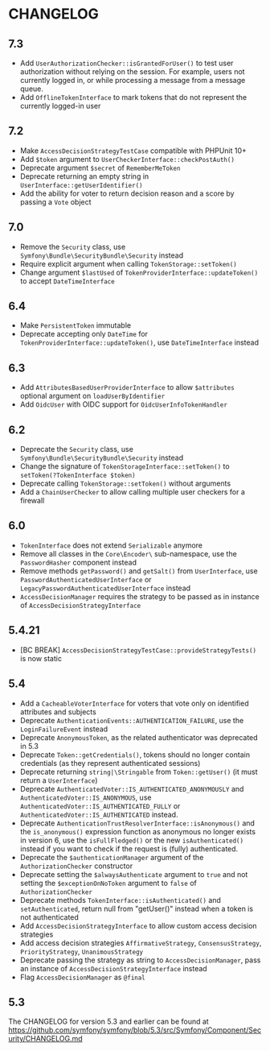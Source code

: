 CHANGELOG
=========

7.3
---

 * Add `UserAuthorizationChecker::isGrantedForUser()` to test user authorization without relying on the session.
   For example, users not currently logged in, or while processing a message from a message queue.
 * Add `OfflineTokenInterface` to mark tokens that do not represent the currently logged-in user

7.2
---

 * Make `AccessDecisionStrategyTestCase` compatible with PHPUnit 10+
 * Add `$token` argument to `UserCheckerInterface::checkPostAuth()`
 * Deprecate argument `$secret` of `RememberMeToken`
 * Deprecate returning an empty string in `UserInterface::getUserIdentifier()`
 * Add the ability for voter to return decision reason and a score by passing a `Vote` object

7.0
---

 * Remove the `Security` class, use `Symfony\Bundle\SecurityBundle\Security` instead
 * Require explicit argument when calling `TokenStorage::setToken()`
 * Change argument `$lastUsed` of `TokenProviderInterface::updateToken()` to accept `DateTimeInterface`

6.4
---

 * Make `PersistentToken` immutable
 * Deprecate accepting only `DateTime` for `TokenProviderInterface::updateToken()`, use `DateTimeInterface` instead

6.3
---

 * Add `AttributesBasedUserProviderInterface` to allow `$attributes` optional argument on `loadUserByIdentifier`
 * Add `OidcUser` with OIDC support for `OidcUserInfoTokenHandler`

6.2
---

 * Deprecate the `Security` class, use `Symfony\Bundle\SecurityBundle\Security` instead
 * Change the signature of `TokenStorageInterface::setToken()` to `setToken(?TokenInterface $token)`
 * Deprecate calling `TokenStorage::setToken()` without arguments
 * Add a `ChainUserChecker` to allow calling multiple user checkers for a firewall

6.0
---

 * `TokenInterface` does not extend `Serializable` anymore
 * Remove all classes in the `Core\Encoder\`  sub-namespace, use the `PasswordHasher` component instead
 * Remove methods `getPassword()` and `getSalt()` from `UserInterface`, use `PasswordAuthenticatedUserInterface`
   or `LegacyPasswordAuthenticatedUserInterface` instead
* `AccessDecisionManager` requires the strategy to be passed as in instance of `AccessDecisionStrategyInterface`

5.4.21
------

 * [BC BREAK] `AccessDecisionStrategyTestCase::provideStrategyTests()` is now static

5.4
---

 * Add a `CacheableVoterInterface` for voters that vote only on identified attributes and subjects
 * Deprecate `AuthenticationEvents::AUTHENTICATION_FAILURE`, use the `LoginFailureEvent` instead
 * Deprecate `AnonymousToken`, as the related authenticator was deprecated in 5.3
 * Deprecate `Token::getCredentials()`, tokens should no longer contain credentials (as they represent authenticated sessions)
 * Deprecate returning `string|\Stringable` from `Token::getUser()` (it must return a `UserInterface`)
 * Deprecate `AuthenticatedVoter::IS_AUTHENTICATED_ANONYMOUSLY` and `AuthenticatedVoter::IS_ANONYMOUS`,
   use `AuthenticatedVoter::IS_AUTHENTICATED_FULLY` or `AuthenticatedVoter::IS_AUTHENTICATED` instead.
 * Deprecate `AuthenticationTrustResolverInterface::isAnonymous()` and the `is_anonymous()` expression
   function as anonymous no longer exists in version 6, use the `isFullFledged()` or the new
   `isAuthenticated()` instead if you want to check if the request is (fully) authenticated.
 * Deprecate the `$authenticationManager` argument of the `AuthorizationChecker` constructor
 * Deprecate setting the `$alwaysAuthenticate` argument to `true` and not setting the
   `$exceptionOnNoToken` argument to `false` of `AuthorizationChecker`
 * Deprecate methods `TokenInterface::isAuthenticated()` and `setAuthenticated`,
   return null from "getUser()" instead when a token is not authenticated
 * Add `AccessDecisionStrategyInterface` to allow custom access decision strategies
 * Add access decision strategies `AffirmativeStrategy`, `ConsensusStrategy`, `PriorityStrategy`, `UnanimousStrategy`
 * Deprecate passing the strategy as string to `AccessDecisionManager`,
   pass an instance of `AccessDecisionStrategyInterface` instead
 * Flag `AccessDecisionManager` as `@final`

5.3
---

The CHANGELOG for version 5.3 and earlier can be found at https://github.com/symfony/symfony/blob/5.3/src/Symfony/Component/Security/CHANGELOG.md
